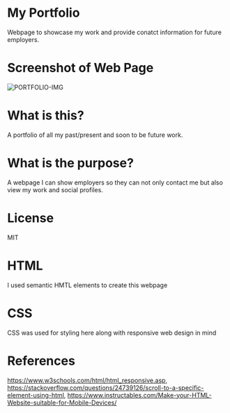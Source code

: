 # My Portfolio 
Webpage to showcase my work and provide conatct information for future employers.

# Screenshot of Web Page
![PORTFOLIO-IMG](https://user-images.githubusercontent.com/123614404/222941481-4d770f57-e8ef-488c-9f55-9b5e51ca5a6b.png)


# What is this?
A portfolio of all my past/present and soon to be future work.

# What is the purpose?
A webpage I can show employers so they can not only contact me but also view my work and social profiles.
# License 
MIT 

# HTML
I used semantic HMTL elements to create this webpage

# CSS
CSS was used for styling here along with responsive web design in mind

# References 
https://www.w3schools.com/html/html_responsive.asp, https://stackoverflow.com/questions/24739126/scroll-to-a-specific-element-using-html, https://www.instructables.com/Make-your-HTML-Website-suitable-for-Mobile-Devices/
